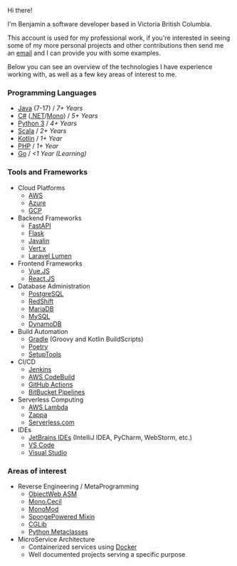 Hi there!

I'm Benjamin a software developer based in Victoria British Columbia.

This account is used for my professional work, if you're interested in seeing some of my more personal projects and other contributions then send me an [email](mailto:benjaminckiiskila@gmail.com) and I can provide you with some examples.

Below you can see an overview of the technologies I have experience working with, as well as a few key areas of interest to me.

### Programming Languages
- [Java](https://openjdk.java.net/) (7-17) / *7+ Years*
- [C#](https://docs.microsoft.com/en-us/dotnet/csharp/) ([.NET](https://dotnet.microsoft.com/)/[Mono](https://www.mono-project.com/)) / *5+ Years*
- [Python 3](https://www.python.org/) / *4+ Years*
- [Scala](https://www.scala-lang.org/) / *2+ Years*
- [Kotlin](https://kotlinlang.org/) / *1+ Year*
- [PHP](https://www.php.net/) / *1+ Year*
- [Go](https://golang.org/) / *<1 Year (Learning)*

### Tools and Frameworks
- Cloud Platforms
  - [AWS](https://aws.amazon.com/)
  - [Azure](https://azure.microsoft.com/en-ca/)
  - [GCP](https://cloud.google.com/)
- Backend Frameworks
  - [FastAPI](https://fastapi.tiangolo.com/)
  - [Flask](https://flask.palletsprojects.com/en/2.0.x/)
  - [Javalin](https://javalin.io/)
  - [Vert.x](https://vertx.io/)
  - [Laravel Lumen](https://lumen.laravel.com/)
- Frontend Frameworks
  - [Vue.JS](https://vuejs.org/)
  - [React.JS](https://reactjs.org/)
- Database Administration
  - [PostgreSQL](https://www.postgresql.org/)
  - [RedShift](https://aws.amazon.com/redshift/)
  - [MariaDB](https://mariadb.org/)
  - [MySQL](https://www.mysql.com/)
  - [DynamoDB](https://aws.amazon.com/dynamodb/)
- Build Automation
  - [Gradle](https://gradle.org/) (Groovy and Kotlin BuildScripts)
  - [Poetry](https://python-poetry.org/)
  - [SetupTools](https://pypi.org/project/setuptools/)
- CI/CD
  - [Jenkins](https://www.jenkins.io/)
  - [AWS CodeBuild](https://aws.amazon.com/codebuild/)
  - [GitHub Actions](https://github.com/features/actions)
  - [BitBucket Pipelines](https://bitbucket.org/product/features/pipelines)
- Serverless Computing
  - [AWS Lambda](https://aws.amazon.com/lambda/)
  - [Zappa](https://github.com/zappa/zappa/)
  - [Serverless.com](https://serverless.com/)
- IDEs
  - [JetBrains IDEs](https://www.jetbrains.com/products/#type=ide) (IntelliJ IDEA, PyCharm, WebStorm, etc.)
  - [VS Code](https://code.visualstudio.com/)
  - [Visual Studio](https://visualstudio.microsoft.com/)
### Areas of interest
- Reverse Engineering / MetaProgramming
  - [ObjectWeb ASM](https://asm.ow2.io/)
  - [Mono.Cecil](https://www.mono-project.com/docs/tools+libraries/libraries/Mono.Cecil/)
  - [MonoMod](https://github.com/MonoMod/MonoMod)
  - [SpongePowered Mixin](https://github.com/SpongePowered/Mixin)
  - [CGLib](https://github.com/cglib/cglib)
  - [Python Metaclasses](https://www.python.org/dev/peps/pep-3115/)
- MicroService Architecture
  - Containerized services using [Docker](https://www.docker.com/)
  - Well documented projects serving a specific purpose
 
